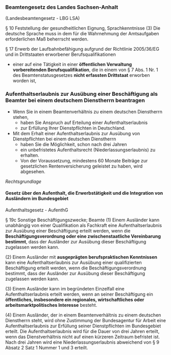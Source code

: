 ### Beamtengesetz des Landes Sachsen-Anhalt  
(Landesbeamtengesetz - LBG LSA)

§ 10  Feststellung der gesundheitlichen Eignung,  Sprachkenntnisse
(3) Die deutsche Sprache muss in dem für die Wahrnehmung der Amtsaufgaben erforderlichen Maß beherrscht werden.

§ 17 Erwerb der Laufbahnbefähigung aufgrund der Richtlinie 2005/36/EG und in Drittstaaten erworbener Berufsqualifikationen
- einer auf eine Tätigkeit in einer **öffentlichen Verwaltung vorbereitenden Berufsqualifikation**, die in einem von § 7 Abs. 1 Nr. 1 des Beamtenstatusgesetzes **nicht erfassten Drittstaat** erworben worden ist,

### Aufenthaltserlaubnis zur Ausübung einer Beschäftigung als Beamter bei einem deutschem Dienstherrn beantragen
- Wenn Sie in einem Beamtenverhältnis zu einem deutschen Dienstherrn stehen, 
	- haben Sie Anspruch auf Erteilung einer Aufenthaltserlaubnis 
	- zur Erfüllung Ihrer Dienstpflichten in Deutschland.
- Mit dem Erhalt einer Aufenthaltserlaubnis zur Ausübung von Dienstpflichten bei einem deutschen Dienstherrn 
	- haben Sie die Möglichkeit, schon nach drei Jahren 
	- ein unbefristetes Aufenthaltsrecht (Niederlassungserlaubnis) zu erhalten. 
	- Von der Voraussetzung, mindestens 60 Monate Beiträge zur gesetzlichen Rentenversicherung geleistet zu haben, wird abgesehen.

*Rechtsgrundlage*

#### Gesetz über den Aufenthalt, die Erwerbstätigkeit und die Integration von Ausländern im Bundesgebiet

Aufenthaltsgesetz - AufenthG

§ 19c Sonstige Beschäftigungszwecke; Beamte
(1) Einem Ausländer kann unabhängig von einer Qualifikation als Fachkraft eine Aufenthaltserlaubnis zur Ausübung einer Beschäftigung erteilt werden, wenn die **Beschäftigungsverordnung oder eine zwischenstaatliche Vereinbarung bestimmt**, dass der Ausländer zur Ausübung dieser Beschäftigung zugelassen werden kann.

(2) Einem Ausländer mit **ausgeprägten berufspraktischen Kenntnissen** kann eine Aufenthaltserlaubnis zur Ausübung einer qualifizierten Beschäftigung erteilt werden, wenn die Beschäftigungsverordnung bestimmt, dass der Ausländer zur Ausübung dieser Beschäftigung zugelassen werden kann.

(3) Einem Ausländer kann im begründeten Einzelfall eine Aufenthaltserlaubnis erteilt werden, wenn an seiner Beschäftigung ein **öffentliches, insbesondere ein regionales, wirtschaftliches oder arbeitsmarktpolitisches Interesse** besteht.

(4) Einem Ausländer, der in einem Beamtenverhältnis zu einem deutschen Dienstherrn steht, wird ohne Zustimmung der Bundesagentur für Arbeit eine Aufenthaltserlaubnis zur Erfüllung seiner Dienstpflichten im Bundesgebiet erteilt. Die Aufenthaltserlaubnis wird für die Dauer von drei Jahren erteilt, wenn das Dienstverhältnis nicht auf einen kürzeren Zeitraum befristet ist. Nach drei Jahren wird eine Niederlassungserlaubnis abweichend von § 9 Absatz 2 Satz 1 Nummer 1 und 3 erteilt.
